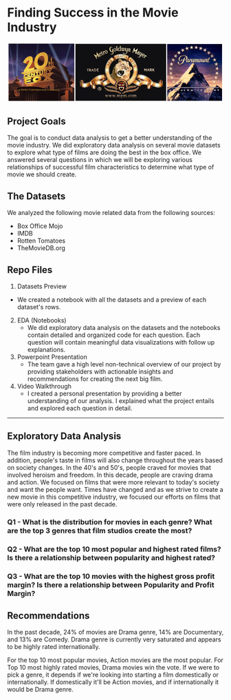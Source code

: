 # Finding Success in the Movie Industry

![Image description](images/movie-industry2.jpg)

## Project Goals

The goal is to conduct data analysis to get a better understanding of the movie industry. We did exploratory data analysis on several movie datasets to explore what type of films are doing the best in the box office. We answered several questions in which we will be exploring various relationships of successful film characteristics to determine what type of movie we should create.

## The Datasets

We analyzed the following movie related data from the following sources:
* Box Office Mojo
* IMDB
* Rotten Tomatoes
* TheMovieDB.org

## Repo Files

1. Datasets Preview
  * We created a notebook with all the datasets and a preview of each dataset's rows.
2. EDA (Notebooks)
   * We did exploratory data analysis on the datasets and the notebooks contain detailed and organized code for each question. Each question will contain meaningful data visualizations with follow up explanations.
3. Powerpoint Presentation
   * The team gave a high level non-technical overview of our project by providing stakeholders with actionable insights and recommendations for creating the next big film.
4. Video Walkthrough
   * I created a personal presentation by providing a better understanding of our analysis. I explained what the project entails and explored each question in detail.
   
------
## Exploratory Data Analysis
The film industry is becoming more competitive and faster paced. In addition, people's taste in films will also change throughout the years based on society changes. In the 40's and 50's, people craved for movies that involved heroism and freedom. In this decade, people are craving drama and action. We focused on films that were more relevant to today's society and want the people want. Times have changed and as we strive to create a new movie in this competitive industry, we focused our efforts on films that were only released in the past decade.

### Q1 - What is the distribution for movies in each genre? What are the top 3 genres that film studios create the most?

### Q2 - What are the top 10 most popular and highest rated films? Is there a relationship between popularity and highest rated?

### Q3 - What are the top 10 movies with the highest gross profit margin? Is there a relationship between Popularity and Profit Margin?

## Recommendations

In the past decade, 24% of movies are Drama genre, 14% are Documentary, and 13% are Comedy. Drama genre is currently very saturated and appears to be highly rated internationally.

For the top 10 most popular movies, Action movies are the most popular. For Top 10 most highly rated movies, Drama movies win the vote. If we were to pick a genre, it depends if we're looking into starting a film domestically or internationally. If domestically it'll be Action movies, and if internationally it would be Drama genre.
